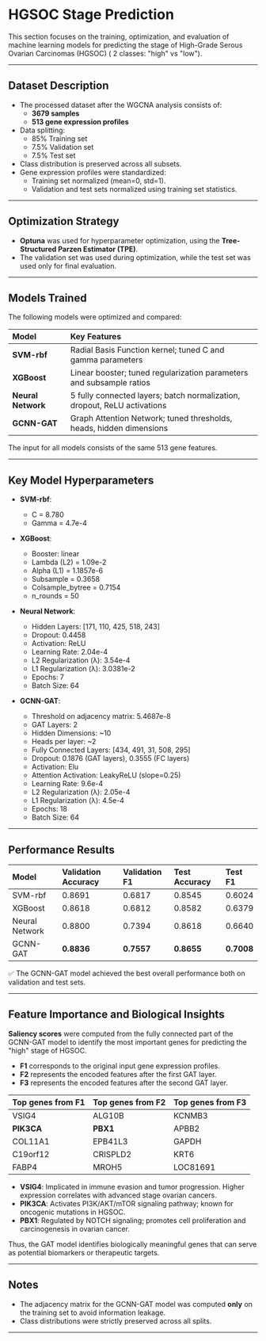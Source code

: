 # HGSOC Stage Prediction

This section focuses on the training, optimization, and evaluation of machine learning models for predicting the stage of High-Grade Serous Ovarian Carcinomas (HGSOC) ( 2 classes: "high" vs "low").

---

## Dataset Description
- The processed dataset after the WGCNA analysis consists of:
  - **3679 samples**
  - **513 gene expression profiles**
- Data splitting:
  - 85% Training set
  - 7.5% Validation set
  - 7.5% Test set
- Class distribution is preserved across all subsets.
- Gene expression profiles were standardized:
  - Training set normalized (mean=0, std=1).
  - Validation and test sets normalized using training set statistics.

---

## Optimization Strategy
- **Optuna** was used for hyperparameter optimization, using the **Tree-Structured Parzen Estimator (TPE)**.
- The validation set was used during optimization, while the test set was used only for final evaluation.

---

## Models Trained
The following models were optimized and compared:

| Model           | Key Features |
|:----------------|:-------------|
| **SVM-rbf**      | Radial Basis Function kernel; tuned C and gamma parameters |
| **XGBoost**      | Linear booster; tuned regularization parameters and subsample ratios |
| **Neural Network** | 5 fully connected layers; batch normalization, dropout, ReLU activations |
| **GCNN-GAT**     | Graph Attention Network; tuned thresholds, heads, hidden dimensions |

The input for all models consists of the same 513 gene features.

---

## Key Model Hyperparameters

- **SVM-rbf**:
  - C = 8.780
  - Gamma = 4.7e-4

- **XGBoost**:
  - Booster: linear
  - Lambda (L2) = 1.09e-2
  - Alpha (L1) = 1.1857e-6
  - Subsample = 0.3658
  - Colsample_bytree = 0.7154
  - n_rounds = 50

- **Neural Network**:
  - Hidden Layers: [171, 110, 425, 518, 243]
  - Dropout: 0.4458
  - Activation: ReLU
  - Learning Rate: 2.04e-4
  - L2 Regularization (λ): 3.54e-4
  - L1 Regularization (λ): 3.0381e-2
  - Epochs: 7
  - Batch Size: 64

- **GCNN-GAT**:
  - Threshold on adjacency matrix: 5.4687e-8
  - GAT Layers: 2
  - Hidden Dimensions: ~10
  - Heads per layer: ~2
  - Fully Connected Layers: [434, 491, 31, 508, 295]
  - Dropout: 0.1876 (GAT layers), 0.3555 (FC layers)
  - Activation: Elu
  - Attention Activation: LeakyReLU (slope=0.25)
  - Learning Rate: 9.6e-4
  - L2 Regularization (λ): 2.05e-4
  - L1 Regularization (λ): 4.5e-4
  - Epochs: 18
  - Batch Size: 64

---

## Performance Results

| Model | Validation Accuracy | Validation F1 | Test Accuracy | Test F1 |
|:------|:---------------------|:--------------|:--------------|:-------|
| SVM-rbf        | 0.8691 | 0.6817 | 0.8545 | 0.6024 |
| XGBoost        | 0.8618 | 0.6812 | 0.8582 | 0.6379 |
| Neural Network | 0.8800 | 0.7394 | 0.8618 | 0.6640 |
| GCNN-GAT       | **0.8836** | **0.7557** | **0.8655** | **0.7008** |

✅ The GCNN-GAT model achieved the best overall performance both on validation and test sets.

---

## Feature Importance and Biological Insights

**Saliency scores** were computed from the fully connected part of the GCNN-GAT model to identify the most important genes for predicting the "high" stage of HGSOC.

- **F1** corresponds to the original input gene expression profiles.
- **F2** represents the encoded features after the first GAT layer.
- **F3** represents the encoded features after the second GAT layer.

| Top genes from F1 | Top genes from F2 | Top genes from F3 |
|:------------------|:------------------|:------------------|
| VSIG4             | ALG10B            | KCNMB3            |
| **PIK3CA**        | **PBX1**           | APBB2             |
| COL11A1           | EPB41L3           | GAPDH             |
| C19orf12          | CRISPLD2          | KRT6              |
| FABP4             | MROH5             | LOC81691          |

- **VSIG4**: Implicated in immune evasion and tumor progression. Higher expression correlates with advanced stage ovarian cancers.
- **PIK3CA**: Activates PI3K/AKT/mTOR signaling pathway; known for oncogenic mutations in HGSOC.
- **PBX1**: Regulated by NOTCH signaling; promotes cell proliferation and carcinogenesis in ovarian cancer.

Thus, the GAT model identifies biologically meaningful genes that can serve as potential biomarkers or therapeutic targets.

---

## Notes

- The adjacency matrix for the GCNN-GAT model was computed **only** on the training set to avoid information leakage.
- Class distributions were strictly preserved across all splits.

---

